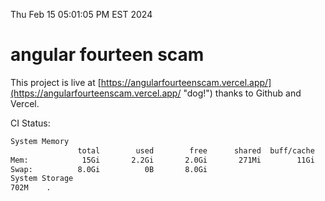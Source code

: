 Thu Feb 15 05:01:05 PM EST 2024

# angular fourteen scam


This project is live at [https://angularfourteenscam.vercel.app/](https://angularfourteenscam.vercel.app/ "dog!") thanks to Github and Vercel.

CI Status: 

```bash
System Memory
               total        used        free      shared  buff/cache   available
Mem:            15Gi       2.2Gi       2.0Gi       271Mi        11Gi        13Gi
Swap:          8.0Gi          0B       8.0Gi
System Storage
702M	.
```
```bash
